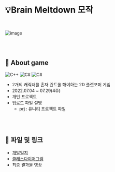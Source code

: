 # 💡Brain Meltdown 모작
</br>

![image](https://user-images.githubusercontent.com/101786096/184290429-dca25c39-bff0-477e-8af0-675532438bd8.png)

</br></br>
## 📌 About game
![C++](https://img.shields.io/badge/-C++-00599C?logo=c%2B%2B&style=flat)
![C#](https://img.shields.io/badge/-C%23-033963?logo=Csharp&style=flat)
![C#](https://aleen42.github.io/badges/src/photoshop.svg)

+  2개의 캐릭터를 혼자 컨트롤 해야하는 2D 플랫포머 게임
+ 2022.07.04 ~ 07.29(4주)
+ 개인 프로젝트  
+ 업로드 파일 설명
  * prj : 유니티 프로젝트 파일

</br></br>
## 🔗 파일 및 링크
+ [개발일지](https://www.notion.so/53bd315168784dd28d24bbb461cab9b5)
+ [클래스다이어그램](https://drive.google.com/file/d/1P2hDZztmT419qXJeIICQz0kvNDglaV9I/view?pli=1)
+ 최종 결과물 영상

</br></br>
